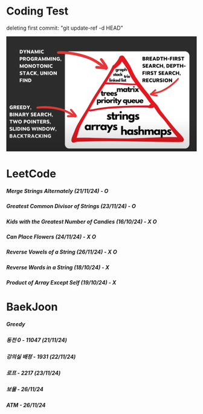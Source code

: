 # Coding Test

deleting first commit: "git update-ref -d HEAD"


![Image](image.png)

# LeetCode
##### Merge Strings Alternately (21/11/24) - O
##### Greatest Common Divisor of Strings (23/11/24) - O
##### Kids with the Greatest Number of Candies (16/10/24) - X O
##### Can Place Flowers (24/11/24) - X O
##### Reverse Vowels of a String (26/11/24) - X O
##### Reverse Words in a String (18/10/24) - X
##### Product of Array Except Self (19/10/24) - X
# BaekJoon 
##### Greedy
##### 동전 0 - 11047 (21/11/24)
##### 강의실 배정 - 1931 (22/11/24)
##### 로프 - 2217 (23/11/24)
##### 보물 - 26/11/24
##### ATM - 26/11/24

